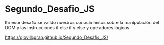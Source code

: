 # Segundo_Desafio_JS
En este desafio se valido nuestros conocimientos sobre la manipulación del DOM y las instrucciones if else if y else y operadores lógicos.

https://glovillagran.github.io/Segundo_Desafio_JS/
